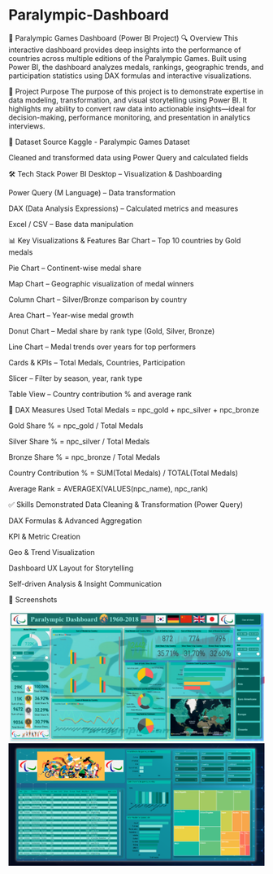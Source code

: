 # Paralympic-Dashboard
🏅 Paralympic Games Dashboard (Power BI Project)
🔍 Overview
This interactive dashboard provides deep insights into the performance of countries across multiple editions of the Paralympic Games. Built using Power BI, the dashboard analyzes medals, rankings, geographic trends, and participation statistics using DAX formulas and interactive visualizations.

🎯 Project Purpose
The purpose of this project is to demonstrate expertise in data modeling, transformation, and visual storytelling using Power BI. It highlights my ability to convert raw data into actionable insights—ideal for decision-making, performance monitoring, and presentation in analytics interviews.

📁 Dataset Source
Kaggle - Paralympic Games Dataset 

Cleaned and transformed data using Power Query and calculated fields

🛠 Tech Stack
Power BI Desktop – Visualization & Dashboarding

Power Query (M Language) – Data transformation

DAX (Data Analysis Expressions) – Calculated metrics and measures

Excel / CSV – Base data manipulation

📊 Key Visualizations & Features
Bar Chart – Top 10 countries by Gold medals

Pie Chart – Continent-wise medal share

Map Chart – Geographic visualization of medal winners

Column Chart – Silver/Bronze comparison by country

Area Chart – Year-wise medal growth

Donut Chart – Medal share by rank type (Gold, Silver, Bronze)

Line Chart – Medal trends over years for top performers

Cards & KPIs – Total Medals, Countries, Participation

Slicer – Filter by season, year, rank type

Table View – Country contribution % and average rank

🧮 DAX Measures Used
Total Medals = npc_gold + npc_silver + npc_bronze

Gold Share % = npc_gold / Total Medals

Silver Share % = npc_silver / Total Medals

Bronze Share % = npc_bronze / Total Medals

Country Contribution % = SUM(Total Medals) / TOTAL(Total Medals)

Average Rank = AVERAGEX(VALUES(npc_name), npc_rank)

✅ Skills Demonstrated
Data Cleaning & Transformation (Power Query)

DAX Formulas & Advanced Aggregation

KPI & Metric Creation

Geo & Trend Visualization

Dashboard UX Layout for Storytelling

Self-driven Analysis & Insight Communication

📌 Screenshots

![Paralympic Dashboard Overview](https://github.com/Daykumar999/Paralympic-Dashboard/blob/main/Snapshot%20of%20Dashboard.png)
![Paralympic Dashboard Overview](https://github.com/Daykumar999/Paralympic-Dashboard/blob/main/Snapshot%20of%20Report.png)


